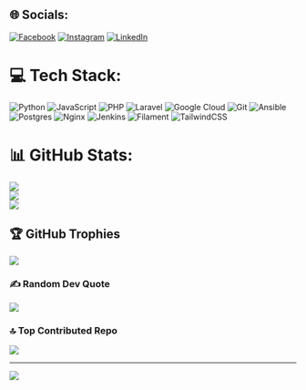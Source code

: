 
## 🌐 Socials:
[![Facebook](https://img.shields.io/badge/Facebook-%231877F2.svg?logo=Facebook&logoColor=white)](https://facebook.com/ihyaadam) [![Instagram](https://img.shields.io/badge/Instagram-%23E4405F.svg?logo=Instagram&logoColor=white)](https://instagram.com/ihya.mars/) [![LinkedIn](https://img.shields.io/badge/LinkedIn-%230077B5.svg?logo=linkedin&logoColor=white)](https://linkedin.com/in/ihyamars) 

# 💻 Tech Stack:
![Python](https://img.shields.io/badge/python-3670A0?style=for-the-badge&logo=python&logoColor=ffdd54) ![JavaScript](https://img.shields.io/badge/javascript-%23323330.svg?style=for-the-badge&logo=javascript&logoColor=%23F7DF1E) ![PHP](https://img.shields.io/badge/php-%23777BB4.svg?style=for-the-badge&logo=php&logoColor=white) ![Laravel](https://img.shields.io/badge/laravel-%23FF2D20.svg?style=for-the-badge&logo=laravel&logoColor=white) ![Google Cloud](https://img.shields.io/badge/GoogleCloud-%234285F4.svg?style=for-the-badge&logo=google-cloud&logoColor=white) ![Git](https://img.shields.io/badge/git-%23F05033.svg?style=for-the-badge&logo=git&logoColor=white) ![Ansible](https://img.shields.io/badge/ansible-%231A1918.svg?style=for-the-badge&logo=ansible&logoColor=white) ![Postgres](https://img.shields.io/badge/postgres-%23316192.svg?style=for-the-badge&logo=postgresql&logoColor=white) ![Nginx](https://img.shields.io/badge/nginx-%23009639.svg?style=for-the-badge&logo=nginx&logoColor=white) ![Jenkins](https://img.shields.io/badge/jenkins-%232C5263.svg?style=for-the-badge&logo=jenkins&logoColor=white) ![Filament](https://img.shields.io/badge/Filament-FFAA00?style=for-the-badge&logoColor=%23000000) ![TailwindCSS](https://img.shields.io/badge/tailwindcss-%2338B2AC.svg?style=for-the-badge&logo=tailwind-css&logoColor=white)
# 📊 GitHub Stats:
![](https://github-readme-stats.vercel.app/api?username=ihyamars03&theme=dark&hide_border=false&include_all_commits=false&count_private=false)<br/>
![](https://github-readme-streak-stats.herokuapp.com/?user=ihyamars03&theme=dark&hide_border=false)<br/>
![](https://github-readme-stats.vercel.app/api/top-langs/?username=ihyamars03&theme=dark&hide_border=false&include_all_commits=false&count_private=false&layout=compact)

## 🏆 GitHub Trophies
![](https://github-profile-trophy.vercel.app/?username=ihyamars03&theme=radical&no-frame=false&no-bg=false&margin-w=4)

### ✍️ Random Dev Quote
![](https://quotes-github-readme.vercel.app/api?type=horizontal&theme=radical)

### 🔝 Top Contributed Repo
![](https://github-contributor-stats.vercel.app/api?username=ihyamars03&limit=5&theme=dark&combine_all_yearly_contributions=true)

---
[![](https://visitcount.itsvg.in/api?id=ihyamars03&icon=0&color=0)](https://visitcount.itsvg.in)

<!-- Proudly created with GPRM ( https://gprm.itsvg.in ) -->
